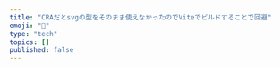 ```yaml
---
title: "CRAだとsvgの型をそのまま使えなかったのでViteでビルドすることで回避"
emoji: "👋"
type: "tech"
topics: []
published: false
---
```



